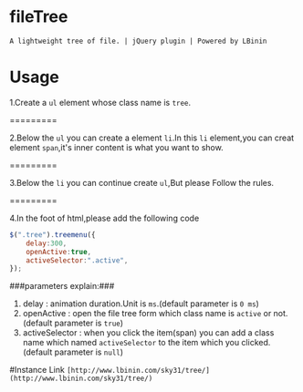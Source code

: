 # fileTree
	A lightweight tree of file. | jQuery plugin | Powered by LBinin
# Usage
1.Create a `ul` element whose class name is `tree`.

=========

2.Below the `ul` you can create a element `li`.In this `li` element,you can creat element `span`,it's inner content is what you want to show.

=========

3.Below the `li` you can continue create `ul`,But please Follow the rules.

=========

4.In the foot of html,please add the following code
```javascript
$(".tree").treemenu({
	delay:300,
	openActive:true,
	activeSelector:".active",
});
```
###parameters explain:###
1. delay : animation duration.Unit is `ms`.(default parameter is `0 ms`)
2. openActive : open the file tree form which class name is `active` or not.(default parameter is `true`)
3. activeSelector : when you click the item(span) you can add a class name which named `activeSelector` to the item which you clicked.(default parameter is `null`)

#Instance Link
`[http://www.lbinin.com/sky31/tree/](http://www.lbinin.com/sky31/tree/)`
